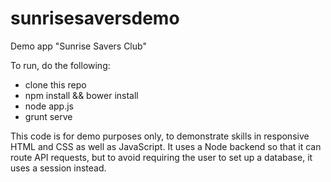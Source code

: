 # sunrisesaversdemo
Demo app "Sunrise Savers Club"

To run, do the following:

- clone this repo
- npm install && bower install
- node app.js
- grunt serve

This code is for demo purposes only, to demonstrate skills in responsive HTML and CSS as well as JavaScript. It uses a Node backend so that it can route API requests, but to avoid requiring the user to set up a database, it uses a session instead.
